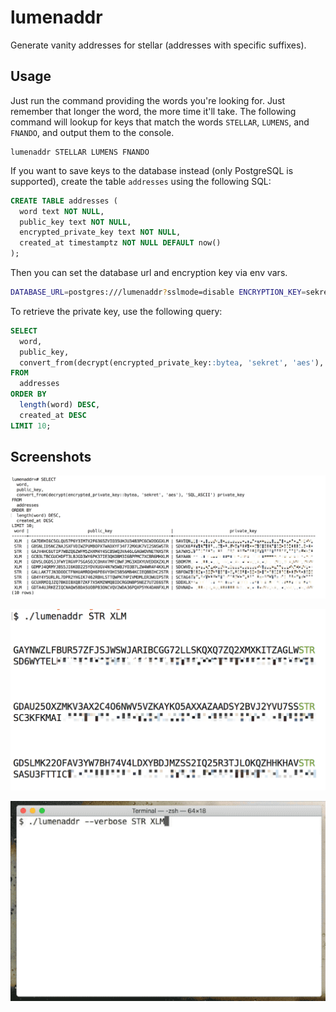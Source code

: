 # lumenaddr

Generate vanity addresses for stellar (addresses with specific suffixes).

## Usage

Just run the command providing the words you're looking for. Just remember that longer the word, the more time it'll take. The following command will lookup for keys that match the words `STELLAR`, `LUMENS`, and `FNANDO`, and output them to the console.

```
lumenaddr STELLAR LUMENS FNANDO
```

If you want to save keys to the database instead (only PostgreSQL is supported), create the table `addresses` using the following SQL:

```sql
CREATE TABLE addresses (
  word text NOT NULL,
  public_key text NOT NULL,
  encrypted_private_key text NOT NULL,
  created_at timestamptz NOT NULL DEFAULT now()
);
```

Then you can set the database url and encryption key via env vars.

```bash
DATABASE_URL=postgres:///lumenaddr?sslmode=disable ENCRYPTION_KEY=sekret lumenaddr STELLAR LUMENS
```

To retrieve the private key, use the following query:

```sql
SELECT
  word,
  public_key,
  convert_from(decrypt(encrypted_private_key::bytea, 'sekret', 'aes'), 'SQL_ASCII') private_key
FROM
  addresses
ORDER BY
  length(word) DESC,
  created_at DESC
LIMIT 10;
```

## Screenshots

![](https://github.com/fnando/lumenaddr/raw/master/screenshots/database.png)

![](https://github.com/fnando/lumenaddr/raw/master/screenshots/terminal.png)

![](https://github.com/fnando/lumenaddr/raw/master/screenshots/lumenaddr.gif)

